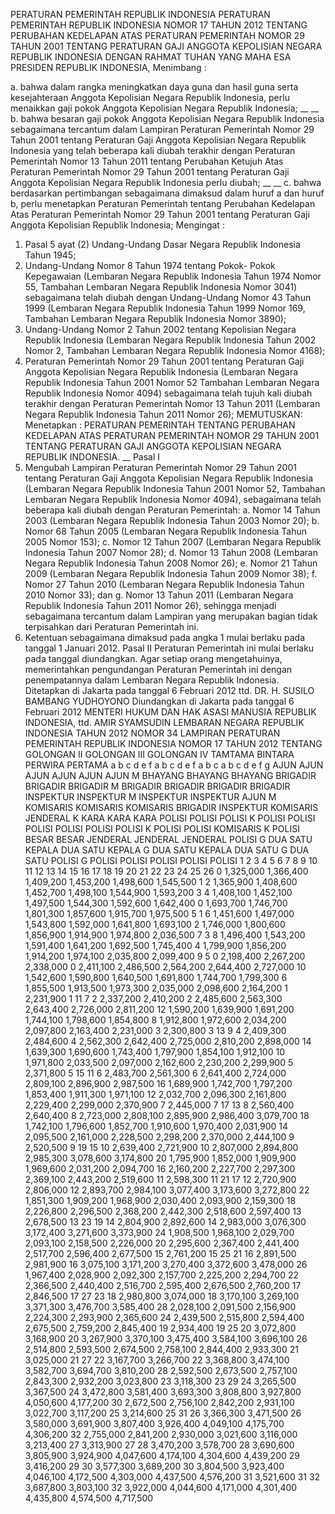 PERATURAN PEMERINTAH REPUBLIK INDONESIA PERATURAN PEMERINTAH REPUBLIK INDONESIA NOMOR 17 TAHUN 2012 TENTANG PERUBAHAN KEDELAPAN ATAS PERATURAN PEMERINTAH NOMOR 29 TAHUN 2001 TENTANG PERATURAN GAJI ANGGOTA KEPOLISIAN NEGARA REPUBLIK INDONESIA
DENGAN RAHMAT TUHAN YANG MAHA ESA PRESIDEN REPUBLIK INDONESIA,
Menimbang :

a. bahwa dalam rangka meningkatkan daya guna dan hasil guna serta kesejahteraan Anggota Kepolisian Negara Republik Indonesia, perlu menaikkan gaji pokok Anggota Kepolisian Negara Republik Indonesia; __ __ b. bahwa besaran gaji pokok Anggota Kepolisian Negara Republik Indonesia sebagaimana tercantum dalam Lampiran Peraturan Pemerintah Nomor 29 Tahun 2001 tentang Peraturan Gaji Anggota Kepolisian Negara Republik Indonesia yang telah beberapa kali diubah terakhir dengan Peraturan Pemerintah Nomor 13 Tahun 2011 tentang Perubahan Ketujuh Atas Peraturan Pemerintah Nomor 29 Tahun 2001 tentang Peraturan Gaji Anggota Kepolisian Negara Republik Indonesia perlu diubah; __ __ c. bahwa berdasarkan pertimbangan sebagaimana dimaksud dalam huruf a dan huruf b, perlu menetapkan Peraturan Pemerintah tentang Perubahan Kedelapan Atas Peraturan Pemerintah Nomor 29 Tahun 2001 tentang Peraturan Gaji Anggota Kepolisian Republik Indonesia;
Mengingat :

1. Pasal 5 ayat (2) Undang-Undang Dasar Negara Republik Indonesia Tahun 1945;
2. Undang-Undang Nomor 8 Tahun 1974 tentang Pokok- Pokok Kepegawaian (Lembaran Negara Republik Indonesia Tahun 1974 Nomor 55, Tambahan Lembaran Negara Republik Indonesia Nomor 3041) sebagaimana telah diubah dengan Undang-Undang Nomor 43 Tahun 1999 (Lembaran Negara Republik Indonesia Tahun 1999 Nomor 169, Tambahan Lembaran Negara Republik Indonesia Nomor 3890);
3. Undang-Undang Nomor 2 Tahun 2002 tentang Kepolisian Negara Republik Indonesia (Lembaran Negara Republik Indonesia Tahun 2002 Nomor 2, Tambahan Lembaran Negara Republik Indonesia Nomor 4168);
4. Peraturan Pemerintah Nomor 29 Tahun 2001 tentang Peraturan Gaji Anggota Kepolisian Negara Republik Indonesia (Lembaran Negara Republik Indonesia Tahun 2001 Nomor 52 Tambahan Lembaran Negara Republik Indonesia Nomor 4094) sebagaimana telah tujuh kali diubah terakhir dengan Peraturan Pemerintah Nomor 13 Tahun 2011 (Lembaran Negara Republik Indonesia Tahun 2011 Nomor 26);
MEMUTUSKAN:
 Menetapkan : PERATURAN PEMERINTAH TENTANG PERUBAHAN KEDELAPAN ATAS PERATURAN PEMERINTAH NOMOR 29 TAHUN 2001 TENTANG PERATURAN GAJI ANGGOTA KEPOLISIAN NEGARA REPUBLIK INDONESIA. __
Pasal I
1. Mengubah Lampiran Peraturan Pemerintah Nomor 29 Tahun 2001 tentang Peraturan Gaji Anggota Kepolisian Negara Republik Indonesia (Lembaran Negara Republik Indonesia Tahun 2001 Nomor 52, Tambahan Lembaran Negara Republik Indonesia Nomor 4094), sebagaimana telah beberapa kali diubah dengan Peraturan Pemerintah:
a. Nomor 14 Tahun 2003 (Lembaran Negara Republik Indonesia Tahun 2003 Nomor 20);
b. Nomor 68 Tahun 2005 (Lembaran Negara Republik Indonesia Tahun 2005 Nomor 153);
c. Nomor 12 Tahun 2007 (Lembaran Negara Republik Indonesia Tahun 2007 Nomor 28);
d. Nomor 13 Tahun 2008 (Lembaran Negara Republik Indonesia Tahun 2008 Nomor 26);
e. Nomor 21 Tahun 2009 (Lembaran Negara Republik Indonesia Tahun 2009 Nomor 38);
f. Nomor 27 Tahun 2010 (Lembaran Negara Republik Indonesia Tahun 2010 Nomor 33); dan
g. Nomor 13 Tahun 2011 (Lembaran Negara Republik Indonesia Tahun 2011 Nomor 26), sehingga menjadi sebagaimana tercantum dalam Lampiran yang merupakan bagian tidak terpisahkan dari Peraturan Pemerintah ini.
2. Ketentuan sebagaimana dimaksud pada angka 1 mulai berlaku pada tanggal 1 Januari 2012.
Pasal II
Peraturan Pemerintah ini mulai berlaku pada tanggal diundangkan.
Agar setiap orang mengetahuinya, memerintahkan pengundangan Peraturan Pemerintah ini dengan penempatannya dalam Lembaran Negara Republik Indonesia. Ditetapkan di Jakarta pada tanggal 6 Februari 2012 ttd. DR. H. SUSILO BAMBANG YUDHOYONO Diundangkan di Jakarta pada tanggal 6 Februari 2012 MENTERI HUKUM DAN HAK ASASI MANUSIA REPUBLIK INDONESIA, ttd. AMIR SYAMSUDIN LEMBARAN NEGARA REPUBLIK INDONESIA TAHUN 2012 NOMOR 34 LAMPIRAN PERATURAN PEMERINTAH REPUBLIK INDONESIA NOMOR 17 TAHUN 2012 TENTANG GOLONGAN II GOLONGAN III GOLONGAN IV TAMTAMA BINTARA PERWIRA PERTAMA a b c d e f a b c d e f a b c a b c d e f g AJUN AJUN AJUN AJUN AJUN AJUN M BHAYANG BHAYANG BHAYANG BRIGADIR BRIGADIR BRIGADIR M BRIGADIR BRIGADIR BRIGADIR BRIGADIR INSPEKTUR INSPEKTUR M INSPEKTUR INSPEKTUR AJUN M KOMISARIS KOMISARIS KOMISARIS BRIGADIR INSPEKTUR KOMISARIS JENDERAL K KARA KARA KARA POLISI POLISI POLISI K POLISI POLISI POLISI POLISI POLISI POLISI K POLISI POLISI KOMISARIS K POLISI BESAR BESAR JENDERAL JENDERAL JENDERAL POLISI G DUA SATU KEPALA DUA SATU KEPALA G DUA SATU KEPALA DUA SATU G DUA SATU POLISI G POLISI POLISI POLISI POLISI POLISI 1 2 3 4 5 6 7 8 9 10 11 12 13 14 15 16 17 18 19 20 21 22 23 24 25 26 0 1,325,000 1,366,400 1,409,200 1,453,200 1,498,600 1,545,500 1 2 1,365,900 1,408,600 1,452,700 1,498,100 1,544,900 1,593,200 3 4 1,408,100 1,452,100 1,497,500 1,544,300 1,592,600 1,642,400 0 1,693,700 1,746,700 1,801,300 1,857,600 1,915,700 1,975,500 5 1 6 1,451,600 1,497,000 1,543,800 1,592,000 1,641,800 1,693,100 2 1,746,000 1,800,600 1,856,900 1,914,900 1,974,800 2,036,500 7 3 8 1,496,400 1,543,200 1,591,400 1,641,200 1,692,500 1,745,400 4 1,799,900 1,856,200 1,914,200 1,974,100 2,035,800 2,099,400 9 5 0 2,198,400 2,267,200 2,338,000 0 2,411,100 2,486,500 2,564,200 2,644,400 2,727,000 10 1,542,600 1,590,800 1,640,500 1,691,800 1,744,700 1,799,300 6 1,855,500 1,913,500 1,973,300 2,035,000 2,098,600 2,164,200 1 2,231,900 1 11 7 2 2,337,200 2,410,200 2 2,485,600 2,563,300 2,643,400 2,726,000 2,811,200 12 1,590,200 1,639,900 1,691,200 1,744,100 1,798,600 1,854,800 8 1,912,800 1,972,600 2,034,200 2,097,800 2,163,400 2,231,000 3 2,300,800 3 13 9 4 2,409,300 2,484,600 4 2,562,300 2,642,400 2,725,000 2,810,200 2,898,000 14 1,639,300 1,690,600 1,743,400 1,797,900 1,854,100 1,912,100 10 1,971,800 2,033,500 2,097,000 2,162,600 2,230,200 2,299,900 5 2,371,800 5 15 11 6 2,483,700 2,561,300 6 2,641,400 2,724,000 2,809,100 2,896,900 2,987,500 16 1,689,900 1,742,700 1,797,200 1,853,400 1,911,300 1,971,100 12 2,032,700 2,096,300 2,161,800 2,229,400 2,299,000 2,370,900 7 2,445,000 7 17 13 8 2,560,400 2,640,400 8 2,723,000 2,808,100 2,895,900 2,986,400 3,079,700 18 1,742,100 1,796,600 1,852,700 1,910,600 1,970,400 2,031,900 14 2,095,500 2,161,000 2,228,500 2,298,200 2,370,000 2,444,100 9 2,520,500 9 19 15 10 2,639,400 2,721,900 10 2,807,000 2,894,800 2,985,300 3,078,600 3,174,800 20 1,795,900 1,852,000 1,909,900 1,969,600 2,031,200 2,094,700 16 2,160,200 2,227,700 2,297,300 2,369,100 2,443,200 2,519,600 11 2,598,300 11 21 17 12 2,720,900 2,806,000 12 2,893,700 2,984,100 3,077,400 3,173,600 3,272,800 22 1,851,300 1,909,200 1,968,900 2,030,400 2,093,900 2,159,300 18 2,226,800 2,296,500 2,368,200 2,442,300 2,518,600 2,597,400 13 2,678,500 13 23 19 14 2,804,900 2,892,600 14 2,983,000 3,076,300 3,172,400 3,271,600 3,373,900 24 1,908,500 1,968,100 2,029,700 2,093,100 2,158,500 2,226,000 20 2,295,600 2,367,400 2,441,400 2,517,700 2,596,400 2,677,500 15 2,761,200 15 25 21 16 2,891,500 2,981,900 16 3,075,100 3,171,200 3,270,400 3,372,600 3,478,000 26 1,967,400 2,028,900 2,092,300 2,157,700 2,225,200 2,294,700 22 2,366,500 2,440,400 2,516,700 2,595,400 2,676,500 2,760,200 17 2,846,500 17 27 23 18 2,980,800 3,074,000 18 3,170,100 3,269,100 3,371,300 3,476,700 3,585,400 28 2,028,100 2,091,500 2,156,900 2,224,300 2,293,900 2,365,600 24 2,439,500 2,515,800 2,594,400 2,675,500 2,759,200 2,845,400 19 2,934,400 19 25 20 3,072,800 3,168,900 20 3,267,900 3,370,100 3,475,400 3,584,100 3,696,100 26 2,514,800 2,593,500 2,674,500 2,758,100 2,844,400 2,933,300 21 3,025,000 21 27 22 3,167,700 3,266,700 22 3,368,800 3,474,100 3,582,700 3,694,700 3,810,200 28 2,592,500 2,673,500 2,757,100 2,843,300 2,932,200 3,023,800 23 3,118,300 23 29 24 3,265,500 3,367,500 24 3,472,800 3,581,400 3,693,300 3,808,800 3,927,800 4,050,600 4,177,200 30 2,672,500 2,756,100 2,842,200 2,931,100 3,022,700 3,117,200 25 3,214,600 25 31 26 3,366,300 3,471,500 26 3,580,000 3,691,900 3,807,400 3,926,400 4,049,100 4,175,700 4,306,200 32 2,755,000 2,841,200 2,930,000 3,021,600 3,116,000 3,213,400 27 3,313,900 27 28 3,470,200 3,578,700 28 3,690,600 3,805,900 3,924,900 4,047,600 4,174,100 4,304,600 4,439,200 29 3,416,200 29 30 3,577,300 3,689,200 30 3,804,500 3,923,400 4,046,100 4,172,500 4,303,000 4,437,500 4,576,200 31 3,521,600 31 32 3,687,800 3,803,100 32 3,922,000 4,044,600 4,171,000 4,301,400 4,435,800 4,574,500 4,717,500